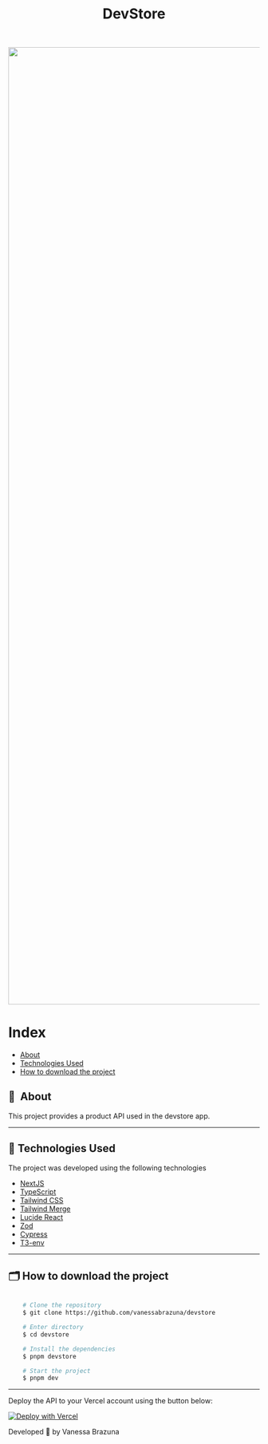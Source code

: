 <h1 align="center"> DevStore </h1>
<br>

<p align="center">
  <img width="1920" alt="DevStore" src="https://gist.github.com/assets/73675022/e66733ed-3ef9-46ca-aec9-8b22eb3f980d">
</p>


# Index

- [About](#-about)
- [Technologies Used](#-technologies-used)
- [How to download the project](#-how-to-download-the-project)


## 🔖&nbsp; About

This project provides a product API used in the devstore app.

---

## 🚀 Technologies Used

The project was developed using the following technologies

- [NextJS](https://nextjs.org)
- [TypeScript](https://www.typescriptlang.org)
- [Tailwind CSS](https://tailwindcss.com/)
- [Tailwind Merge](https://www.npmjs.com/package/tailwind-merge)
- [Lucide React](https://lucide.dev/)
- [Zod](https://zod.dev/)
- [Cypress](https://www.cypress.io/)
- [T3-env](https://env.t3.gg/)

---

## 🗂 How to download the project

```bash

    # Clone the repository
    $ git clone https://github.com/vanessabrazuna/devstore

    # Enter directory
    $ cd devstore

    # Install the dependencies
    $ pnpm devstore

    # Start the project
    $ pnpm dev
```

---

Deploy the API to your Vercel account using the button below:

[![Deploy with Vercel](https://vercel.com/button)](https://vercel.com/new/clone?repository-url=https%3A%2F%2Fgithub.com%2Frocketseat-education%2Fignite-devstore-api)

Developed 💜 by Vanessa Brazuna
